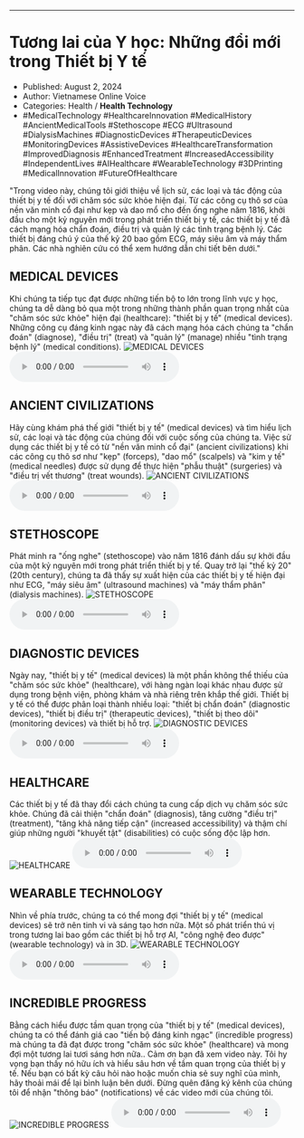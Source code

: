 
---

# Tương lai của Y học: Những đổi mới trong Thiết bị Y tế

- Published: August 2, 2024
- Author: Vietnamese Online Voice
- Categories: Health / **Health Technology**
- #MedicalTechnology #HealthcareInnovation #MedicalHistory #AncientMedicalTools #Stethoscope #ECG #Ultrasound #DialysisMachines #DiagnosticDevices #TherapeuticDevices #MonitoringDevices #AssistiveDevices #HealthcareTransformation #ImprovedDiagnosis #EnhancedTreatment #IncreasedAccessibility #IndependentLives #AIHealthcare #WearableTechnology #3DPrinting #MedicalInnovation #FutureOfHealthcare

"Trong video này, chúng tôi giới thiệu về lịch sử, các loại và tác động của thiết bị y tế đối với chăm sóc sức khỏe hiện đại. Từ các công cụ thô sơ của nền văn minh cổ đại như kẹp và dao mổ cho đến ống nghe năm 1816, khởi đầu cho một kỷ nguyên mới trong phát triển thiết bị y tế, các thiết bị y tế đã cách mạng hóa chẩn đoán, điều trị và quản lý các tình trạng bệnh lý. Các thiết bị đáng chú ý của thế kỷ 20 bao gồm ECG, máy siêu âm và máy thẩm phân. Các nhà nghiên cứu có thể xem hướng dẫn chi tiết bên dưới."


## MEDICAL DEVICES

Khi chúng ta tiếp tục đạt được những tiến bộ to lớn trong lĩnh vực y học, chúng ta dễ dàng bỏ qua một trong những thành phần quan trọng nhất của "chăm sóc sức khỏe" hiện đại (healthcare): "thiết bị y tế" (medical devices). Những công cụ đáng kinh ngạc này đã cách mạng hóa cách chúng ta "chẩn đoán" (diagnose), "điều trị" (treat) và "quản lý" (manage) nhiều "tình trạng bệnh lý" (medical conditions).
![MEDICAL DEVICES](https://http-archiver-apis-production-80.schnworks.com/storage/images/transitions/2024-08-02/transition--17462542427-Montserrat-Regular-1A237E.jpg)
<audio controls>
    <source src="https://http-archiver-apis-production-80.schnworks.com/storage/storage/audio/file-45690607565.mp3" type="audio/mpeg">
</audio>



## ANCIENT CIVILIZATIONS

Hãy cùng khám phá thế giới "thiết bị y tế" (medical devices) và tìm hiểu lịch sử, các loại và tác động của chúng đối với cuộc sống của chúng ta. Việc sử dụng các thiết bị y tế có từ "nền văn minh cổ đại" (ancient civilizations) khi các công cụ thô sơ như "kẹp" (forceps), "dao mổ" (scalpels) và "kim y tế" (medical needles) được sử dụng để thực hiện "phẫu thuật" (surgeries) và "điều trị vết thương" (treat wounds).
![ANCIENT CIVILIZATIONS](https://http-archiver-apis-production-80.schnworks.com/storage/images/transitions/2024-08-02/transition-14411947620-Montserrat-Bold-4A148C.jpg)
<audio controls>
    <source src="https://http-archiver-apis-production-80.schnworks.com/storage/storage/audio/file-8493610894.mp3" type="audio/mpeg">
</audio>



## STETHOSCOPE

Phát minh ra "ống nghe" (stethoscope) vào năm 1816 đánh dấu sự khởi đầu của một kỷ nguyên mới trong phát triển thiết bị y tế. Quay trở lại "thế kỷ 20" (20th century), chúng ta đã thấy sự xuất hiện của các thiết bị y tế hiện đại như ECG, "máy siêu âm" (ultrasound machines) và "máy thẩm phân" (dialysis machines).
![STETHOSCOPE](https://http-archiver-apis-production-80.schnworks.com/storage/images/transitions/2024-08-02/transition-4205326160-Montserrat-Bold-880E4F.jpg)
<audio controls>
    <source src="https://http-archiver-apis-production-80.schnworks.com/storage/storage/audio/file-22564534089.mp3" type="audio/mpeg">
</audio>



## DIAGNOSTIC DEVICES

Ngày nay, "thiết bị y tế" (medical devices) là một phần không thể thiếu của "chăm sóc sức khỏe" (healthcare), với hàng ngàn loại khác nhau được sử dụng trong bệnh viện, phòng khám và nhà riêng trên khắp thế giới. Thiết bị y tế có thể được phân loại thành nhiều loại: "thiết bị chẩn đoán" (diagnostic devices), "thiết bị điều trị" (therapeutic devices), "thiết bị theo dõi" (monitoring devices) và thiết bị hỗ trợ.
![DIAGNOSTIC DEVICES](https://http-archiver-apis-production-80.schnworks.com/storage/images/transitions/2024-08-02/transition-28184633696-Montserrat-ExtraBold-512DA8.jpg)
<audio controls>
    <source src="https://http-archiver-apis-production-80.schnworks.com/storage/storage/audio/file-51790139899.mp3" type="audio/mpeg">
</audio>



## HEALTHCARE

Các thiết bị y tế đã thay đổi cách chúng ta cung cấp dịch vụ chăm sóc sức khỏe. Chúng đã cải thiện "chẩn đoán" (diagnosis), tăng cường "điều trị" (treatment), "tăng khả năng tiếp cận" (increased accessibility) và thậm chí giúp những người "khuyết tật" (disabilities) có cuộc sống độc lập hơn.
![HEALTHCARE](https://http-archiver-apis-production-80.schnworks.com/storage/images/transitions/2024-08-02/transition-36862411757-Montserrat-ExtraBold-004895.jpg)
<audio controls>
    <source src="https://http-archiver-apis-production-80.schnworks.com/storage/storage/audio/file-39010862678.mp3" type="audio/mpeg">
</audio>



## WEARABLE TECHNOLOGY

Nhìn về phía trước, chúng ta có thể mong đợi "thiết bị y tế" (medical devices) sẽ trở nên tinh vi và sáng tạo hơn nữa. Một số phát triển thú vị trong tương lai bao gồm các thiết bị hỗ trợ AI, "công nghệ đeo được" (wearable technology) và in 3D.
![WEARABLE TECHNOLOGY](https://http-archiver-apis-production-80.schnworks.com/storage/images/transitions/2024-08-02/transition--28133113727-Montserrat-Regular-283593.jpg)
<audio controls>
    <source src="https://http-archiver-apis-production-80.schnworks.com/storage/storage/audio/file-8362666353.mp3" type="audio/mpeg">
</audio>



## INCREDIBLE PROGRESS

Bằng cách hiểu được tầm quan trọng của "thiết bị y tế" (medical devices), chúng ta có thể đánh giá cao "tiến bộ đáng kinh ngạc" (incredible progress) mà chúng ta đã đạt được trong "chăm sóc sức khỏe" (healthcare) và mong đợi một tương lai tươi sáng hơn nữa.. Cảm ơn bạn đã xem video này. Tôi hy vọng bạn thấy nó hữu ích và hiểu sâu hơn về tầm quan trọng của thiết bị y tế. Nếu bạn có bất kỳ câu hỏi nào hoặc muốn chia sẻ suy nghĩ của mình, hãy thoải mái để lại bình luận bên dưới. Đừng quên đăng ký kênh của chúng tôi để nhận "thông báo" (notifications) về các video mới của chúng tôi.
![INCREDIBLE PROGRESS](https://http-archiver-apis-production-80.schnworks.com/storage/images/transitions/2024-08-02/transition--60234446351-Montserrat-SemiBold-9C27B0.jpg)
<audio controls>
    <source src="https://http-archiver-apis-production-80.schnworks.com/storage/storage/audio/file-3338385627.mp3" type="audio/mpeg">
</audio>

